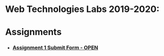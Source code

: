 # Web Technologies Labs 2019-2020:

# Assignments 

- ### [Assignment 1 Submit Form - OPEN](https://forms.gle/Wq9TSZgdKDYDjN7s5)